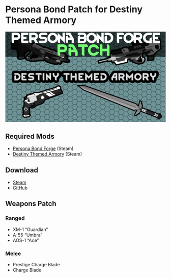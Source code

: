 # Persona Bond Patch for Destiny Themed Armory

![](https://github.com/Daria40K/Persona-Bond-Patch-for-Destiny-Themed-Armory/blob/main/About/Preview.png)

## Required Mods
- [Persona Bond Forge](https://steamcommunity.com/workshop/filedetails/?id=2178003816) (Steam)
- [Destiny Themed Armory](https://steamcommunity.com/sharedfiles/filedetails/?id=2789885198) (Steam)

## Download
- [Steam](https://steamcommunity.com/sharedfiles/filedetails/?id=2791964980)
- [GitHub](https://github.com/Daria40K/Persona-Bond-Patch-for-Destiny-Themed-Armory/releases)

## Weapons Patch
### Ranged
- XM-1 “Guardian”
- A-55 “Umbra”
- AOS-1 “Ace”

### Melee
- Prestige Charge Blade
- Charge Blade
